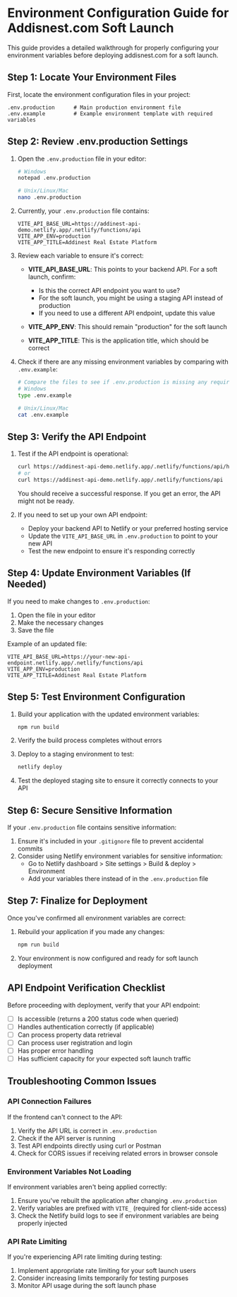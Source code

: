 # Environment Configuration Guide for Addisnest.com Soft Launch

This guide provides a detailed walkthrough for properly configuring your environment variables before deploying addisnest.com for a soft launch.

## Step 1: Locate Your Environment Files

First, locate the environment configuration files in your project:

```
.env.production      # Main production environment file
.env.example         # Example environment template with required variables
```

## Step 2: Review .env.production Settings

1. Open the `.env.production` file in your editor:

   ```bash
   # Windows
   notepad .env.production
   
   # Unix/Linux/Mac
   nano .env.production
   ```

2. Currently, your `.env.production` file contains:

   ```
   VITE_API_BASE_URL=https://addinest-api-demo.netlify.app/.netlify/functions/api
   VITE_APP_ENV=production
   VITE_APP_TITLE=Addinest Real Estate Platform
   ```

3. Review each variable to ensure it's correct:

   - **VITE_API_BASE_URL**: This points to your backend API. For a soft launch, confirm:
     - Is this the correct API endpoint you want to use?
     - For the soft launch, you might be using a staging API instead of production
     - If you need to use a different API endpoint, update this value

   - **VITE_APP_ENV**: This should remain "production" for the soft launch
   
   - **VITE_APP_TITLE**: This is the application title, which should be correct

4. Check if there are any missing environment variables by comparing with `.env.example`:

   ```bash
   # Compare the files to see if .env.production is missing any required variables
   # Windows
   type .env.example
   
   # Unix/Linux/Mac
   cat .env.example
   ```

## Step 3: Verify the API Endpoint

1. Test if the API endpoint is operational:

   ```bash
   curl https://addinest-api-demo.netlify.app/.netlify/functions/api/health
   # or
   curl https://addinest-api-demo.netlify.app/.netlify/functions/api
   ```

   You should receive a successful response. If you get an error, the API might not be ready.

2. If you need to set up your own API endpoint:

   - Deploy your backend API to Netlify or your preferred hosting service
   - Update the `VITE_API_BASE_URL` in `.env.production` to point to your new API
   - Test the new endpoint to ensure it's responding correctly

## Step 4: Update Environment Variables (If Needed)

If you need to make changes to `.env.production`:

1. Open the file in your editor
2. Make the necessary changes
3. Save the file

Example of an updated file:

```
VITE_API_BASE_URL=https://your-new-api-endpoint.netlify.app/.netlify/functions/api
VITE_APP_ENV=production
VITE_APP_TITLE=Addinest Real Estate Platform
```

## Step 5: Test Environment Configuration

1. Build your application with the updated environment variables:

   ```bash
   npm run build
   ```

2. Verify the build process completes without errors

3. Deploy to a staging environment to test:

   ```bash
   netlify deploy
   ```

4. Test the deployed staging site to ensure it correctly connects to your API

## Step 6: Secure Sensitive Information

If your `.env.production` file contains sensitive information:

1. Ensure it's included in your `.gitignore` file to prevent accidental commits
2. Consider using Netlify environment variables for sensitive information:
   - Go to Netlify dashboard > Site settings > Build & deploy > Environment
   - Add your variables there instead of in the `.env.production` file

## Step 7: Finalize for Deployment

Once you've confirmed all environment variables are correct:

1. Rebuild your application if you made any changes:

   ```bash
   npm run build
   ```

2. Your environment is now configured and ready for soft launch deployment

## API Endpoint Verification Checklist

Before proceeding with deployment, verify that your API endpoint:

- [ ] Is accessible (returns a 200 status code when queried)
- [ ] Handles authentication correctly (if applicable)
- [ ] Can process property data retrieval
- [ ] Can process user registration and login
- [ ] Has proper error handling
- [ ] Has sufficient capacity for your expected soft launch traffic

## Troubleshooting Common Issues

### API Connection Failures

If the frontend can't connect to the API:

1. Verify the API URL is correct in `.env.production`
2. Check if the API server is running
3. Test API endpoints directly using curl or Postman
4. Check for CORS issues if receiving related errors in browser console

### Environment Variables Not Loading

If environment variables aren't being applied correctly:

1. Ensure you've rebuilt the application after changing `.env.production`
2. Verify variables are prefixed with `VITE_` (required for client-side access)
3. Check the Netlify build logs to see if environment variables are being properly injected

### API Rate Limiting

If you're experiencing API rate limiting during testing:

1. Implement appropriate rate limiting for your soft launch users
2. Consider increasing limits temporarily for testing purposes
3. Monitor API usage during the soft launch phase
